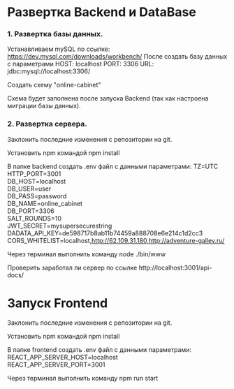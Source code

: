# Развертка Backend и DataBase

### 1. Развертка базы данных.
Устанавливаем mySQL по ссылке: https://dev.mysql.com/downloads/workbench/
После создать базу данных с параметрами
HOST: localhost
PORT: 3306
URL: jdbc:mysql://localhost:3306/

Создать схему "online-cabinet"

Схема будет заполнена после запуска Backend (так как настроена миграции базы данных).

### 2. Развертка сервера.

Заклонить последние изменения с репозитории на git.

Установить npm командой npm install

В папке backend создать .env файл с данными параметрами:
TZ=UTC  
HTTP_PORT=3001  
DB_HOST=localhost  
DB_USER=user  
DB_PASS=password  
DB_NAME=online_cabinet  
DB_PORT=3306  
SALT_ROUNDS=10  
JWT_SECRET=mysupersecurestring  
DADATA_API_KEY=de598717b8ab11b74459a888708e6e214c1d2cc3  
CORS_WHITELIST=localhost,http://62.109.31.180,http://adventure-galley.ru/

 Через терминал выполнить команду node ./bin/www

Проверить заработал ли сервер по ссылке http://localhost:3001/api-docs/
 
# Запуск Frontend

Заклонить последние изменения с репозитории на git.

Установить npm командой npm install

В папке frontend создать .env файл с данными параметрами:
REACT_APP_SERVER_HOST=localhost  
REACT_APP_SERVER_PORT=3001

 Через терминал выполнить команду npm run start


